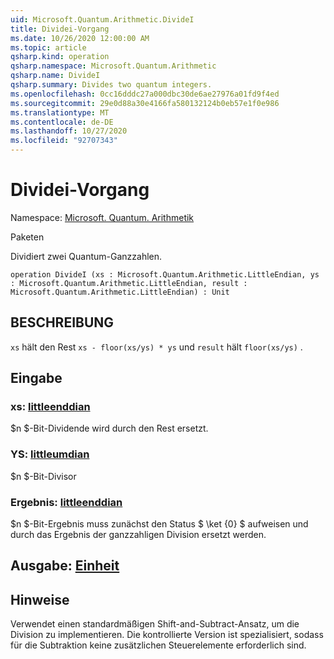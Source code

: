 ```yaml
---
uid: Microsoft.Quantum.Arithmetic.DivideI
title: Dividei-Vorgang
ms.date: 10/26/2020 12:00:00 AM
ms.topic: article
qsharp.kind: operation
qsharp.namespace: Microsoft.Quantum.Arithmetic
qsharp.name: DivideI
qsharp.summary: Divides two quantum integers.
ms.openlocfilehash: 0cc16dddc27a000dbc30de6ae27976a01fd9f4ed
ms.sourcegitcommit: 29e0d88a30e4166fa580132124b0eb57e1f0e986
ms.translationtype: MT
ms.contentlocale: de-DE
ms.lasthandoff: 10/27/2020
ms.locfileid: "92707343"
---
```

# <a name="dividei-operation"></a>Dividei-Vorgang

Namespace: [Microsoft. Quantum. Arithmetik](xref:Microsoft.Quantum.Arithmetic)

Paketen [](https://nuget.org/packages/)


Dividiert zwei Quantum-Ganzzahlen.

```qsharp
operation DivideI (xs : Microsoft.Quantum.Arithmetic.LittleEndian, ys : Microsoft.Quantum.Arithmetic.LittleEndian, result : Microsoft.Quantum.Arithmetic.LittleEndian) : Unit
```


## <a name="description"></a>BESCHREIBUNG

`xs` hält den Rest `xs - floor(xs/ys) * ys` und `result` hält `floor(xs/ys)` .

## <a name="input"></a>Eingabe

### <a name="xs--littleendian"></a>xs: [littleenddian](xref:Microsoft.Quantum.Arithmetic.LittleEndian)

$n $-Bit-Dividende wird durch den Rest ersetzt.


### <a name="ys--littleendian"></a>YS: [littleumdian](xref:Microsoft.Quantum.Arithmetic.LittleEndian)

$n $-Bit-Divisor


### <a name="result--littleendian"></a>Ergebnis: [littleenddian](xref:Microsoft.Quantum.Arithmetic.LittleEndian)

$n $-Bit-Ergebnis muss zunächst den Status $ \ket {0} $ aufweisen und durch das Ergebnis der ganzzahligen Division ersetzt werden.



## <a name="output--unit"></a>Ausgabe: [Einheit](xref:microsoft.quantum.lang-ref.unit)



## <a name="remarks"></a>Hinweise

Verwendet einen standardmäßigen Shift-and-Subtract-Ansatz, um die Division zu implementieren.
Die kontrollierte Version ist spezialisiert, sodass für die Subtraktion keine zusätzlichen Steuerelemente erforderlich sind.